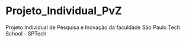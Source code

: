 # Projeto_Individual_PvZ
Projeto  Individual de Pesquisa e Inovação da faculdade São Paulo Tech School - SPTech
